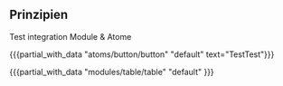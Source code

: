<h2 class='atm-heading atm-heading--bordered'>Prinzipien</h2>

Test integration Module & Atome

{{{partial_with_data "atoms/button/button" "default" text="TestTest"}}}

{{{partial_with_data "modules/table/table" "default" }}}
